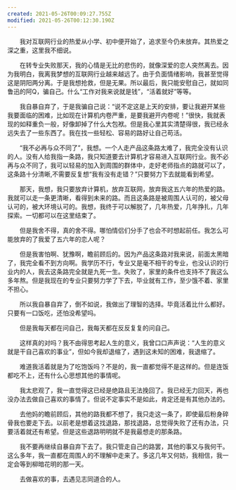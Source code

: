 ```yaml
---
created: 2021-05-26T00:09:27.755Z
modified: 2021-05-26T00:12:30.190Z
---
```

　　我对互联网行业的热爱从小学、初中便开始了，追求至今仍未放弃。其热爱之深之重，这里我不细说。

　　在转专业失败那天，我的心情是无比的悲伤的，就像深爱的恋人突然离去。因为我明白，我离我梦想的互联网行业越来越远了。由于负面情绪影响，我甚至觉得这是阴阳两分离。于是我想抢救，但是无果。所以最后，我只能安慰自己，就如同鲁迅的阿Q，骗自己。什么“工作对我来说就是钱”，“活着就好”等等。

　　我自暴自弃了，于是我骗自己说：“说不定这是上天的安排，要让我避开某些我要面临的困难，比如现在计算机内卷严重，是要我避开内卷呢！”很快，我就表现的如释重负一般，好像卸掉了什么大包袱。但是我心里其实清楚得很，我已经永远失去了一些东西了。我在找一些轻松、容易的路好让自己苟活。

　　“我不必再与众不同了”，我想。一个人走产品这条路太难了，我完全没有认识的人。没有人给我指一条路，我只知道要去计算机才容易进入互联网行业。我不必再与众不同了，我可以轻易的加入到周围的群体中，走好老师指点的路就可以了，这条路十分清晰,不需要反复想“我有没有走错？”只要努力下去就能看到希望。

　　那天，我想，我只要放弃计算机，放弃互联网，放弃我这五六年的热爱的路。我就可以走一条更清晰，看得到未来的路。而且这条路是被周围人认可的，被父母认可的，被大环境认可的。我想，我终于可以解脱了，几年热爱，几年挣扎，几年探索。一切都可以在这里结束了。

　　但是我舍不得，真的舍不得。哪怕情侣们分手了也会不时想起前任。我怎么可能放弃的了我爱了五六年的恋人呢？

　　但是我害怕啊、犹豫啊，瞻前顾后的。因为产品这条路对我来说，前面太黑暗了，我完全看不到方向啊。我学历不行，专业又是毫不相干的专业，也没认识的行业内的人，我去这条路完全就是九死一生。失败了，家里的条件也支持不了我这么多年熬。但是我现在的专业只要努力学了下去，毕业就有工作，至少饿不着、家里不担心。

　　所以我自暴自弃了，倒不如说，我做出了理智的选择。毕竟活着比什么都好。只要有一口饭吃，还怕没希望吗。

　　但是我每天都在问自己，我每天都在反反复复的问自己。

　　这样真的对吗？我不由得思考起人生的意义，我曾口口声声说：“人生的意义就是干自己喜欢的事业”，但如今我却退缩了，遇到这未知的困难，我退缩了。

　　难道我活着就是为了吃饱饭吗？不是的，我一直都觉得不是这样的。但是连饭都吃不上，还有什么心思想其他的事情呢。

　　我太悲观了，我一直觉得这已经是绝路且无法挽回了。我已经无力回天，再也没办法去做自己喜欢的事情了。但说不定事实不是如此，肯定还是有其他办法的。

　　去他妈的瞻前顾后，其他的路我都不想了，我只走这一条了，即使最后粉身碎骨我也要走下去。以前老是想着这找退路，那找退路，总觉得失败了还有办法，只要活着就还有希望。但是这些退路明明就不是我最想走的那条路。

　　我不要再继续自暴自弃下去了。我只管走自己的路罢，其他的事又与我何干。这么多年，我一直都在周围人的不理解中走来了。多这几年又何妨，我相信，我一定会等到柳暗花明的那一天。

　　去做喜欢的事，去遇见志同道合的人。
